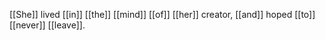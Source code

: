 [[She]] lived [[in]] [[the]] [[mind]] [[of]] [[her]] creator, [[and]] hoped [[to]] [[never]] [[leave]].